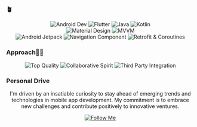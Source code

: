 ### 🪴

<div align="center">
  <img src="https://img.shields.io/badge/Android%20Dev-%E2%9A%99%EF%B8%8F-success?style=for-the-badge&logo=android" alt="Android Dev">
  <img src="https://img.shields.io/badge/Flutter-%231877F2?style=for-the-badge&logo=flutter" alt="Flutter">
  <img src="https://img.shields.io/badge/Java-%E2%98%95%EF%B8%8F-yellow?style=for-the-badge&logo=java" alt="Java">
  <img src="https://img.shields.io/badge/Kotlin-%F0%9F%98%8A%20Kotlin-blue?style=for-the-badge&logo=kotlin" alt="Kotlin">
</div>

<div align="center">
  <img src="https://img.shields.io/badge/Material%20Design-%F0%9F%8E%A8-lightgrey?style=for-the-badge&logo=material-design" alt="Material Design">
  <img src="https://img.shields.io/badge/MVVM-%F0%9F%8F%A0-orange?style=for-the-badge" alt="MVVM">
</div>

<div align="center">
  <img src="https://img.shields.io/badge/Android%20Jetpack-%F0%9F%9A%80-purple?style=for-the-badge" alt="Android Jetpack">
  <img src="https://img.shields.io/badge/Navigation-%F0%9F%97%BA%20Component-brightgreen?style=for-the-badge" alt="Navigation Component">
  <img src="https://img.shields.io/badge/Retrofit-%E2%9A%99%EF%B8%8F%20Coroutines-blueviolet?style=for-the-badge" alt="Retrofit & Coroutines">
</div>

### Approach👩‍🦯

<div align="center">
  <img src="https://img.shields.io/badge/Top%20Quality-%F0%9F%8F%86-success?style=for-the-badge" alt="Top Quality">
  <img src="https://img.shields.io/badge/Collaborative%20Spirit-%F0%9F%A4%9D-blue?style=for-the-badge" alt="Collaborative Spirit">
  <img src="https://img.shields.io/badge/Third%20Party%20Integration-%F0%9F%94%97-lightgrey?style=for-the-badge" alt="Third Party Integration">
</div>

### Personal Drive

<p align="center">
  I'm driven by an insatiable curiosity to stay ahead of emerging trends and technologies in mobile app development. My commitment is to embrace new challenges and contribute positively to innovative ventures.
</p>

<div align="center">
  <a href="https://github.com/SushmitSingh">
    <img src="https://img.shields.io/badge/-Follow%20Me-%23181717?style=for-the-badge&logo=github" alt="Follow Me">
  </a>
</div>
